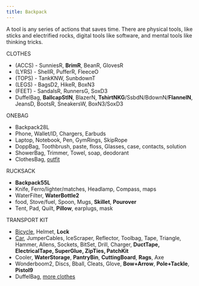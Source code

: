 ```yaml
---
title: Backpack
---
```

A tool is any series of actions that saves time. There are physical tools, like sticks and electrified rocks, digital tools like software, and mental tools like thinking tricks.

CLOTHES
- (ACCS) - SunniesR, **BrimR**, BeanR, GlovesR
- (LYRS) - ShellR, PufferR, FleeceO
- (TOPS) - TankKNW, SunbdownT
- (LEGS) - BagsD2, HikeR, BoxN3
- (FEET) - SandalsR, RunnersG, SoxD3
- DuffelBag, **BallcapStlN**, BlazerN, **TshirtNKG**/SsbdN/BdownN/**FlannelN**, JeansD, BootsR, SneakersW, BoxN3/SoxD3

ONEBAG
- Backpack28L
- Phone, Wallet/ID, Chargers, Earbuds
- Laptop, Notebook, Pen, GymRings, SkipRope
- DoppBag, Toothbrush, paste, floss, Glasses, case, contacts, solution
- ShowerBag, Trimmer, Towel, soap, deodorant
- ClothesBag, [outfit](outfit.md)

RUCKSACK
- **Backpack55L**
- Knife, Ferro/lighter/matches, Headlamp, Compass, maps
- WaterFilter, **WaterBottle2**
- food, Stove/fuel, Spoon, Mugs, **Skillet**, **Pourover**
- Tent, Pad, Quilt, **Pillow**, earplugs, mask

TRANSPORT KIT
- [Bicycle](/bicycles), Helmet, **Lock**
- [Car](vehicle.md), JumperCables, IceScraper, Reflector, Toolbag, Tape, Triangle, Hammer, Allens, Sockets, BitSet, Drill, Charger, **DuctTape, ElectricalTape, SuperGlue, ZipTies, PatchKit**
- Cooler, **WaterStorage**, **PantryBin**, **CuttingBoard**, **Rags**, Axe
- Wonderboom2, Discs, Bball, Cleats, Glove, **Bow+Arrow**, **Pole+Tackle**, **Pistol9**
- DuffelBag, [more clothes](outfit.md)


